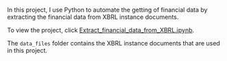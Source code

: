 In this project, I use Python to automate the getting of financial data by extracting the financial data from XBRL instance documents.

To view the project, click <a href="https://github.com/steffen-zou/Extract-financial-data-from-XBRL/blob/master/Extract_financial_data_from_XBRL.ipynb">Extract_financial_data_from_XBRL.ipynb</a>.

The `data_files` folder contains the XBRL instance documents that are used in this project.
